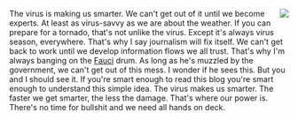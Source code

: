 <img src="http://scripting.com/images/2019/12/24/drummer.png" border="0" align="right">The virus is making us smarter. We can't get out of it until we become experts. At least as virus-savvy as we are about the weather. If you can prepare for a tornado, that's not unlike the virus. Except it's always virus season, everywhere. That's why I say journalism will fix itself. We can't get back to work until we develop information flows we all trust. That's why I'm always banging on the <a href="https://duckduckgo.com/?q=site%3Ascripting.com+fauci&t=hk&ia=web">Fauci</a> drum. As long as he's muzzled by the government, we can't get out of this mess. I wonder if he sees this. But you and I should see it. If you're smart enough to read this blog you're smart enough to understand this simple idea. The virus makes us smarter. The faster we get smarter, the less the damage. That's where our power is. There's no time for bullshit and we need all hands on deck.
